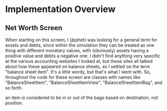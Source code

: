 Implementation Overview
=======================

Net Worth Screen
----------------

When starting on this screen, I (jbphet) was looking for a general term for assets and debts, since within the
simulation they can be treated as one thing with different monetary values, with (obviously) assets having a positive
value and debts a negative one.  I didn't find anything very specific at the various accounting websites I looked at,
but these sites all talked about how these appeared on balance sheets, so I settled on the term "balance sheet item".
It's a little wordy, but that's what I went with.  So, throughout the code for these screen are classes with names like
"BalanceSheetItem", "BalanceSheetItemView", "BalanceSheetItemBag", and so forth.  

an item is considered to be in or out of the bags based on destination, not position. 
